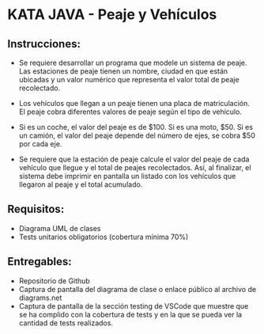 # KATA JAVA - Peaje y Vehículos

## Instrucciones:

- Se requiere desarrollar un programa que modele un sistema de peaje. Las estaciones de peaje tienen un nombre, ciudad en que están ubicadas y un valor numérico que representa el valor total de peaje recolectado.

- Los vehículos que llegan a un peaje tienen una placa de matriculación. El peaje cobra diferentes valores de peaje según el tipo de vehículo.

- Si es un coche, el valor del peaje es de $100. Si es una moto, $50. Si es un camión, el valor del peaje depende del número de ejes, se cobra $50 por cada eje.

- Se requiere que la estación de peaje calcule el valor del peaje de cada vehículo que llegue y el total de peajes recolectados. Así, al finalizar, el sistema debe imprimir en pantalla un listado con los vehículos que llegaron al peaje y el total acumulado.

## Requisitos:

- Diagrama UML de clases
- Tests unitarios obligatorios (cobertura mínima 70%)

## Entregables:

- Repositorio de Github
- Captura de pantalla del diagrama de clase o enlace público al archivo de diagrams.net
- Captura de pantalla de la sección testing de VSCode que muestre que se ha complido con la cobertura de tests y en la que se pueda ver la cantidad de tests realizados.
